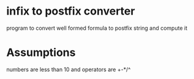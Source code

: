 # infix to postfix converter  
program to convert well formed formula to postfix string and compute it  
# Assumptions  
numbers are less than 10 and operators are +-*/^  
